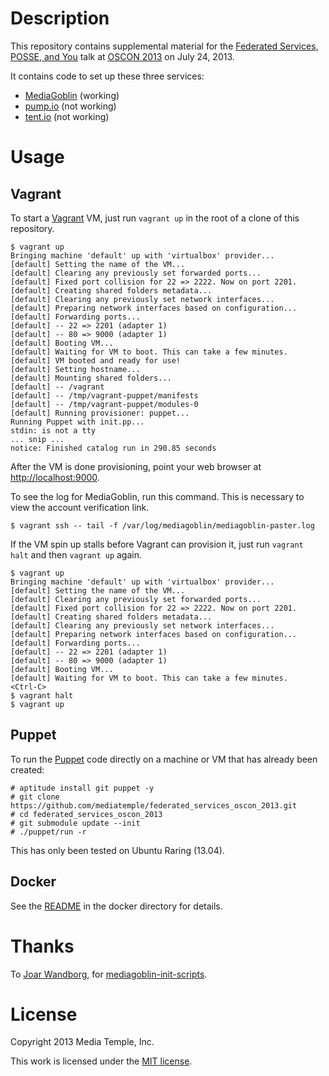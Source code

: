 # Description

This repository contains supplemental material for the [Federated Services, POSSE, and You](http://www.oscon.com/oscon2013/public/schedule/detail/31422) talk at [OSCON 2013](http://www.oscon.com/oscon2013) on July 24, 2013.

It contains code to set up these three services:

* [MediaGoblin](http://mediagoblin.org/) (working)
* [pump.io](http://pump.io/) (not working)
* [tent.io](https://tent.io/) (not working)

# Usage

## Vagrant

To start a [Vagrant](http://www.vagrantup.com/) VM, just run `vagrant up` in the root of a clone of this repository.

    $ vagrant up
    Bringing machine 'default' up with 'virtualbox' provider...
    [default] Setting the name of the VM...
    [default] Clearing any previously set forwarded ports...
    [default] Fixed port collision for 22 => 2222. Now on port 2201.
    [default] Creating shared folders metadata...
    [default] Clearing any previously set network interfaces...
    [default] Preparing network interfaces based on configuration...
    [default] Forwarding ports...
    [default] -- 22 => 2201 (adapter 1)
    [default] -- 80 => 9000 (adapter 1)
    [default] Booting VM...
    [default] Waiting for VM to boot. This can take a few minutes.
    [default] VM booted and ready for use!
    [default] Setting hostname...
    [default] Mounting shared folders...
    [default] -- /vagrant
    [default] -- /tmp/vagrant-puppet/manifests
    [default] -- /tmp/vagrant-puppet/modules-0
    [default] Running provisioner: puppet...
    Running Puppet with init.pp...
    stdin: is not a tty
    ... snip ...
    notice: Finished catalog run in 290.85 seconds

After the VM is done provisioning, point your web browser at <http://localhost:9000>.

To see the log for MediaGoblin, run this command.  This is necessary to view the account verification link.

    $ vagrant ssh -- tail -f /var/log/mediagoblin/mediagoblin-paster.log

If the VM spin up stalls before Vagrant can provision it, just run `vagrant halt` and then `vagrant up` again.

    $ vagrant up
    Bringing machine 'default' up with 'virtualbox' provider...
    [default] Setting the name of the VM...
    [default] Clearing any previously set forwarded ports...
    [default] Fixed port collision for 22 => 2222. Now on port 2201.
    [default] Creating shared folders metadata...
    [default] Clearing any previously set network interfaces...
    [default] Preparing network interfaces based on configuration...
    [default] Forwarding ports...
    [default] -- 22 => 2201 (adapter 1)
    [default] -- 80 => 9000 (adapter 1)
    [default] Booting VM...
    [default] Waiting for VM to boot. This can take a few minutes.
    <Ctrl-C>
    $ vagrant halt
    $ vagrant up

## Puppet

To run the [Puppet](https://puppetlabs.com/) code directly on a machine or VM that has already been created:

    # aptitude install git puppet -y
    # git clone https://github.com/mediatemple/federated_services_oscon_2013.git
    # cd federated_services_oscon_2013
    # git submodule update --init
    # ./puppet/run -r

This has only been tested on Ubuntu Raring (13.04).

## Docker

See the [README](docker/README.md) in the docker directory for details.

# Thanks

To [Joar Wandborg](http://wandborg.se/), for [mediagoblin-init-scripts](https://github.com/joar/mediagoblin-init-scripts).

# License

Copyright 2013 Media Temple, Inc.

This work is licensed under the [MIT license](LICENSE.md).
